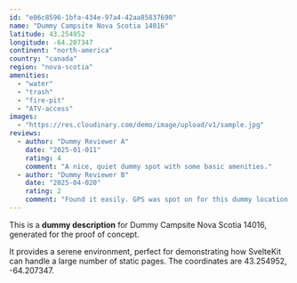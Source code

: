 ```yaml
---
id: "e06c8596-1bfa-434e-97a4-42aa85837690"
name: "Dummy Campsite Nova Scotia 14016"
latitude: 43.254952
longitude: -64.207347
continent: "north-america"
country: "canada"
region: "nova-scotia"
amenities:
  - "water"
  - "trash"
  - "fire-pit"
  - "ATV-access"
images:
  - "https://res.cloudinary.com/demo/image/upload/v1/sample.jpg"
reviews:
  - author: "Dummy Reviewer A"
    date: "2025-01-011"
    rating: 4
    comment: "A nice, quiet dummy spot with some basic amenities."
  - author: "Dummy Reviewer B"
    date: "2025-04-020"
    rating: 2
    comment: "Found it easily. GPS was spot on for this dummy location."
---
```


This is a **dummy description** for Dummy Campsite Nova Scotia 14016, generated for the proof of concept.

It provides a serene environment, perfect for demonstrating how SvelteKit can handle a large number of static pages. The coordinates are 43.254952, -64.207347.
